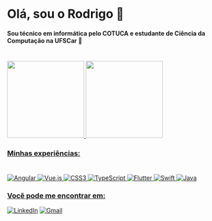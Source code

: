 # Olá, sou o Rodrigo 👋 
#### Sou técnico em informática pelo COTUCA e estudante de Ciência da Computação na UFSCar 💜 
#
<div> 
  <a href="https://beacons.ai/giovannaPavani">
  <img height="180em" src="https://github-readme-stats.vercel.app/api?username=digo-smithh&show_icons=true&theme=onedark"/>
  <img height="180em" src="https://github-readme-stats.vercel.app/api/top-langs/?username=digo-smithh&layout=compact&theme=onedark"/>  
</div>

### Minhas experiências:
#
![Angular](https://img.shields.io/badge/angular-%23DD0031.svg?style=for-the-badge&logo=angular&logoColor=white)
![Vue.js](https://img.shields.io/badge/vuejs-%2335495e.svg?style=for-the-badge&logo=vuedotjs&logoColor=%234FC08D)
![CSS3](https://img.shields.io/badge/css3-%231572B6.svg?style=for-the-badge&logo=css3&logoColor=white)
![TypeScript](https://img.shields.io/badge/typescript-%23007ACC.svg?style=for-the-badge&logo=typescript&logoColor=white)
![Flutter](https://img.shields.io/badge/Flutter-%2302569B.svg?style=for-the-badge&logo=Flutter&logoColor=white)
![Swift](https://img.shields.io/badge/Swift-FA7343?style=for-the-badge&logo=swift&logoColor=white)
![Java](https://img.shields.io/badge/Java-ED8B00?style=for-the-badge&logo=java&logoColor=white)

### Você pode me encontrar em:
[![LinkedIn](https://img.shields.io/badge/linkedin-%230077B5.svg?style=for-the-badge&logo=linkedin&logoColor=white)](https://www.linkedin.com/in/rodrigo-smith-b02378165/)
[![Gmail](https://img.shields.io/badge/Gmail-D14836?style=for-the-badge&logo=gmail&logoColor=white)](mailto:smithrodrigues08@gmail.com)


